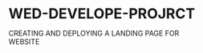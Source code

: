 # WED-DEVELOPE-PROJRCT
CREATING AND DEPLOYING A LANDING PAGE FOR WEBSITE
<!DOCTYPE html>
<html lang="en">

<head>
    <meta charset="UTF-8">
    <meta name="viewport" content="width=device-width, initial-scale=1.0">
    <title>My Landing Page</title>
    <style>
        /* CSS Styles */
        * {
            margin: 0;
            padding: 0;
            box-sizing: border-box;
        }

        body {
            font-family: Arial, sans-serif;
            line-height: 1.6;
            color: #333;
            background-color: #f4f4f4;
        }

        .container {
            width: 80%;
            margin: 0 auto;
            text-align: center;
        }

        header {
            background-color: #4CAF50;
            color: white;
            padding: 60px 0;
        }

        header h1 {
            font-size: 48px;
        }

        header p {
            font-size: 20px;
            margin-top: 20px;
        }

        .cta-button {
            display: inline-block;
            background-color: #ff6347;
            color: white;
            padding: 15px 30px;
            text-decoration: none;
            font-size: 18px;
            border-radius: 5px;
            margin-top: 20px;
        }

        .cta-button:hover {
            background-color: #ff4500;
        }

        .cta-section {
            padding: 40px 0;
            background-color: #ffffff;
        }

        .cta-section h2 {
            font-size: 36px;
        }

        .cta-section p {
            font-size: 18px;
            margin: 20px 0;
        }

        form {
            display: flex;
            justify-content: center;
            gap: 10px;
        }

        input[type="email"] {
            padding: 10px;
            font-size: 16px;
            width: 300px;
            border: 1px solid #ddd;
            border-radius: 5px;
        }

        button {
            padding: 10px 20px;
            font-size: 16px;
            background-color: #4CAF50;
            color: white;
            border: none;
            border-radius: 5px;
            cursor: pointer;
        }

        button:hover {
            background-color: #45a049;
        }

        footer {
            background-color: #333;
            color: white;
            padding: 20px 0;
            text-align: center;
        }
    </style>
</head>

<body>

    <!-- Landing Page Content -->
    <header>
        <div class="container">
            <h1>Welcome to My Landing Page</h1>
            <p>Your journey begins here!</p>
            <a href="#cta" class="cta-button">Get Started</a>
        </div>
    </header>

    <section id="cta" class="cta-section">
        <div class="container">
            <h2>Ready to Get Started?</h2>
            <p>Sign up now to unlock exclusive content!</p>
            <form id="signupForm" action="#">
                <input type="email" id="emailInput" placeholder="Enter your email" required>
                <button type="submit">Sign Up</button>
            </form>
        </div>
    </section>

    <footer>
        <p>&copy; 2025 My Landing Page. All rights reserved.</p>
    </footer>

    <!-- JavaScript to handle form submission -->
    <script>
        // JavaScript to handle form submission and show a thank-you message
        document.getElementById('signupForm').addEventListener('submit', function (e) {
            e.preventDefault(); // Prevent page reload

            const email = document.getElementById('emailInput').value;
            alert(`Thank you for subscribing with: ${email}`);
        });
    </script>

</body>

</html>

